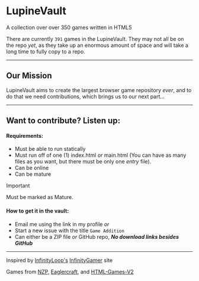 # LupineVault
A collection over over 350 games written in HTML5

There are currently ```391``` games in the LupineVault. They may not all be on the repo _yet_, as they take up an enormous amount of space and will take a long time to fully copy to a repo.

---
## Our Mission

LupineVault aims to create the largest browser game repository _ever_, and to do that we need contributions, which brings us to our next part...

---
## Want to contribute? Listen up:

#### Requirements:

- Must be able to run statically
- Must run off of one (1) index.html _or_ main.html (You can have as many files as you want, but there must be only one _entry_ file).
- Can be online
- Can be mature
> [!IMPORTANT]
> Must be marked as Mature.

#### How to get it in the vault:

- Email me using the link in my profile
              _or_
- Start a new issue with the title ```Game Addition```
- Can either be a ZIP file _or_ GitHub repo, ***No download links besides GitHub***

---

Inspired by [InfinityLoop's]() [InfinityGamer]() site 

Games from [NZP](), [Eaglercraft](), and [HTML-Games-V2]()

